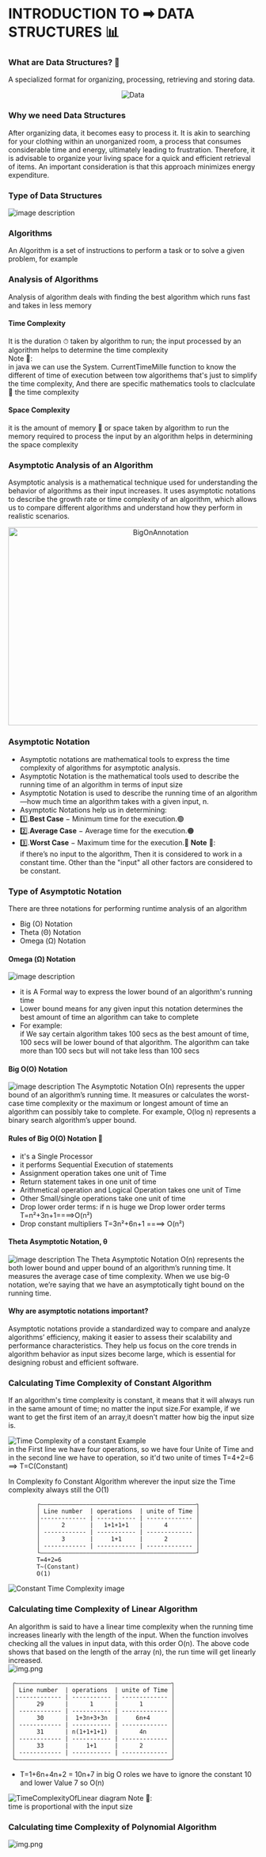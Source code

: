 # INTRODUCTION TO ➡  DATA STRUCTURES 📊
### What are Data Structures? 🤔
A specialized format for organizing, processing, 
retrieving and storing data.
<p align="center">
<img src="algorithms/src/main/resources/images/data-structure-gif.gif" alt="Data">
</p>

### Why we need Data Structures
After organizing data, it becomes easy to process it.
It is akin to searching for your clothing within an unorganized room, 
a process that consumes considerable time and energy, ultimately leading to frustration. 
Therefore, it is advisable to organize your living space for a quick and efficient retrieval of items.
An important consideration is that this approach minimizes energy expenditure.

### Type of Data Structures 

![image description]( algorithms/src/main/resources/images/Data%20Structure.png)

### Algorithms

An Algorithm is a set of instructions to perform a task or to solve a given problem, 
for example

### Analysis of Algorithms
Analysis of algorithm deals with finding the best algorithm which runs 
fast and takes in less memory  

#### Time Complexity
It is the duration ⏱ taken by algorithm to run; the input processed by an 
algorithm helps to determine the time complexity \
Note 📝: <br> in java we can use the System.
CurrentTimeMille function to know the different of time of execution between tow algorithems
that's just to simplify the time complexity,
And there are specific mathematics tools to claclculate 🎰 the time complexity

#### Space Complexity
it is the amount of memory 💾 or space taken by algorithm to run 
the memory required to process the input by an algorithm helps in determining the space complexity 

### Asymptotic Analysis of an Algorithm
Asymptotic analysis is a mathematical technique
used for understanding the behavior of algorithms as their input increases. 
It uses asymptotic notations to describe the growth rate or time complexity of an algorithm, 
which allows us to compare different algorithms and understand how they perform in realistic scenarios.
<p align="center">
<img src="algorithms/src/main/resources/images/bigOnatation.jpg" alt="BigOnAnnotation" width="600" height="400" >
</p>


### Asymptotic Notation 
- Asymptotic notations are mathematical tools to express the time complexity of algorithms for asymptotic analysis.
- Asymptotic Notation is the mathematical tools used to describe the running time of an algorithm in terms of input size
- Asymptotic Notation is used to describe the running time of an algorithm—how much time an algorithm takes with a given input, n.
- Asymptotic Notations help us in determining:
- 1️⃣.**Best Case** − Minimum time for the execution.🟢
- 2️⃣.**Average Case** − Average time for the execution.🟠
- 3️⃣.**Worst Case** − Maximum time for the execution.🔴
**Note** 📝:<br> if there’s no input to the algorithm, Then it is considered to work in a constant time.
Other than the "input" all other factors are considered to be constant.

### Type of Asymptotic Notation 
There are three notations for performing runtime analysis of an algorithm
- Big (O) Notation 
- Theta (Θ) Notation  
- Omega (Ω) Notation
#### Omega (Ω)  Notation 
![image description]( algorithms/src/main/resources/images/Omega-Asymptotic.png)
- it is A Formal way to express the lower bound of an algorithm's running time 
- Lower bound means for any given input this notation determines the best amount of time an algorithm can take to complete
- For example:<br> if We say certain algorithm takes 100 secs as the best amount of time,
  100 secs will be lower bound of that algorithm.
  The algorithm can take more than 100 secs but will not take less than 100 secs 
#### Big O(O) Notation
![image description]( algorithms/src/main/resources/images/bigONotationDiagramme.png)
The Asymptotic Notation Ο(n) represents the upper bound of an algorithm’s running time.
It measures or calculates the worst-case time complexity or the maximum or longest amount of time an algorithm can possibly take to complete.
For example, O(log n) represents a binary search algorithm’s upper bound.
#### Rules of Big O(O) Notation 📍
- it's a Single Processor 
- it performs Sequential Execution of statements 
- Assignment operation takes one unit of Time 
- Return statement takes in one unit of time 
- Arithmetical operation and Logical Operation takes one unit of Time
- Other Small/single operations take one unit of time 
- Drop lower order terms: if n is huge we Drop lower order terms T=n²+3n+1====>O(n²)
- Drop constant multipliers T=3n²+6n+1 ====> O(n²)
#### Theta Asymptotic Notation, θ
![image description]( algorithms/src/main/resources/images/Teta-AsymptoticNotation.png)
The Theta Asymptotic Notation Ο(n) represents the both lower bound and upper bound of an algorithm’s running time. 
It measures the average case of time complexity. When we use big-Θ notation, 
we’re saying that we have an asymptotically tight bound on the running time.
#### Why are asymptotic notations important?
Asymptotic notations provide a standardized way to compare and analyze algorithms’ efficiency,
making it easier to assess their scalability and performance characteristics. 
They help us focus on the core trends in algorithm behavior as input sizes become large, 
which is essential for designing robust and efficient software.
### Calculating Time Complexity of Constant Algorithm 
If an algorithm's time complexity is constant, it means that it will always run in the same amount of time;
no matter the input size.For example, 
if we want to get the first item of an array,it doesn't matter how big the input size is.
<p align="left">
<img src="algorithms/src/main/resources/images/Capture.PNG" alt="Time Complexity of a constant  Example"><br>
in the First line we have four operations, so we have four Unite of Time 
and in the second line we have to operation, so it'd two unite of times  
T=4+2=6 ==> T=C(Constant)
</p>
In Complexity fo Constant Algorithm wherever the input size the Time complexity always still the O(1) 
  
            ┌————————————————————————————————————————————┐ 
            │ Line number  | operations  | unite of Time │   
            │------------- | ----------- | ------------- │ 
            │      2       |   1+1+1+1   |      4        │ 
            │ ------------ | ----------- | ------------- │
            │      3       |     1+1     |      2        │  
            │ ------------ | ----------- | ------------- │
            └————————————————————————————————————————————┘
            T=4+2=6
            T~(Constant)
            O(1)

![Constant Time Complexity image ](algorithms/src/main/resources/images/ConstantTimeComplextiy.png)

### Calculating time Complexity of Linear Algorithm
An algorithm is said to have a linear time complexity when the running time increases linearly with the length of the input.
When the function involves checking all the values in input data, with this order O(n).
The above code shows that based on the length of the array (n), 
the run time will get linearly increased.<br>
![img.png](algorithms/src/main/resources/images/img.png)

     ┌————————————————————————————————————————————┐
     │ Line number  | operations  | unite of Time │   
     │------------- | ----------- | ------------- │
     │      29      |      1      |      1        │
     │ ------------ | ----------- | ------------- │
     │      30      |  1+3n+3+3n  |     6n+4      │  
     │ ------------ | ----------- | ------------- │
     │      31      | n(1+1+1+1)  |      4n       │
     │ ------------ | ----------- | ------------- │
     │      33      |     1+1     |      2        │     
     │ ------------ | ----------- | ------------- │
     └————————————————————————————————————————————┘

* <p> T=1+6n+4n+2 = 10n+7 in big O roles we have to ignore the constant 10 and lower Value 7 so O(n) </p> 
![TimeComplexityOfLinear diagram](algorithms\src\main\resources\images\TimeComplexityofLinear.png)
Note 📝: \
time is proportional with the input size

### Calculating time Complexity of Polynomial Algorithm
![img.png](algorithms/src/main/resources/images/img.png)







